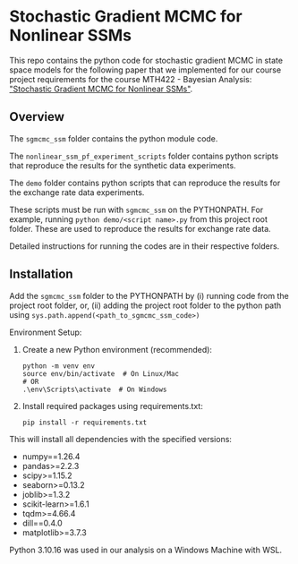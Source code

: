# Stochastic Gradient MCMC for Nonlinear SSMs

This repo contains the python code for stochastic gradient MCMC in state space models for the following paper that we implemented for our course project requirements for the course MTH422 - Bayesian Analysis: ["Stochastic Gradient MCMC for Nonlinear SSMs"](https://arxiv.org/abs/1901.10568).

## Overview

The `sgmcmc_ssm` folder contains the python module code.

The `nonlinear_ssm_pf_experiment_scripts` folder contains python scripts that reproduce the results for the synthetic data experiments.

The `demo` folder contains python scripts that can reproduce the results for the exchange rate data experiments.

These scripts must be run with `sgmcmc_ssm` on the PYTHONPATH.
For example, running `python demo/<script name>.py` from this project root folder.
These are used to reproduce the results for exchange rate data.

Detailed instructions for running the codes are in their respective folders.

## Installation

Add the `sgmcmc_ssm` folder to the PYTHONPATH by (i) running code from the project root folder, or, (ii) adding the project root folder to the python path using `sys.path.append(<path_to_sgmcmc_ssm_code>)`

Environment Setup:
1. Create a new Python environment (recommended):
   ```
   python -m venv env
   source env/bin/activate  # On Linux/Mac
   # OR
   .\env\Scripts\activate  # On Windows
   ```

2. Install required packages using requirements.txt:
   ```
   pip install -r requirements.txt
   ```

This will install all dependencies with the specified versions:
- numpy==1.26.4
- pandas>=2.2.3 
- scipy>=1.15.2
- seaborn>=0.13.2
- joblib>=1.3.2
- scikit-learn>=1.6.1
- tqdm>=4.66.4
- dill==0.4.0
- matplotlib>=3.7.3

Python 3.10.16 was used in our analysis on a Windows Machine with WSL.
